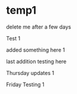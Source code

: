 # temp1
delete me after a few days 

Test 1 


added something here 1 


last addition testing here 



Thursday updates 1


Friday Testing 1
